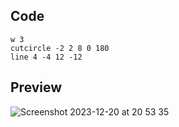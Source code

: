 ## Code
```
w 3
cutcircle -2 2 8 0 180
line 4 -4 12 -12
```
## Preview

![Screenshot 2023-12-20 at 20 53 35](https://github.com/Mistium/Origin-OS/assets/92952823/34aca11f-6a44-41ad-80ad-74de66660b3e)
